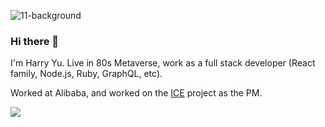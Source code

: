 ![11-background](https://user-images.githubusercontent.com/2942913/139526727-e14c3891-5635-4b69-8b85-5f04f36bab06.jpg)

### Hi there 👋

I'm Harry Yu. Live in 80s Metaverse, work as a full stack developer (React family, Node.js, Ruby, GraphQL, etc).

Worked at Alibaba, and worked on the [ICE](https://github.com/alibaba/ice) project as the PM.

<img src="https://github-readme-stats.vercel.app/api?username=yujiangshui&count_private=true&show_icons=true" />
